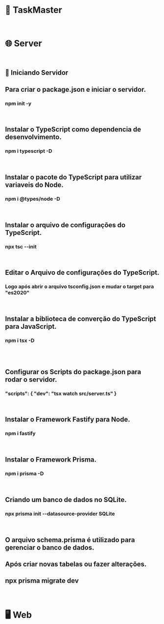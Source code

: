 <div>
  <h1>🚀 TaskMaster</h1>
  <br />
  <h1>🌐 Server</h1>
  <br />
  <h2>📡 Iniciando Servidor</h2>
  <h2>Para criar o package.json e iniciar o servidor.</h2>
  <h3>npm init -y</h3>
  <br />
  <h2>Instalar o TypeScript como dependencia de desenvolvimento.</h2>
  <h3>npm i typescript -D</h3>
  <br />
  <h2>Instalar o pacote do TypeScript para utilizar variaveis do Node.</h2>
  <h3>npm i @types/node -D</h3>
  <br />
  <h2>Instalar o arquivo de configurações do TypeScript.</h2>
  <h3>npx tsc --init</h3>
  <br />
  <h2>Editar o Arquivo de configurações do TypeScript.</h2>
  <h3>
    Logo após abrir o arquivo tsconfig.json e mudar o target para "es2020"
  </h3>
  <br />
  <h2>Instalar a biblioteca de converção do TypeScript para JavaScript.</h2>
  <h3>npm i tsx -D</h3>
  <br />
  <br />
  <h2>Configurar os Scripts do package.json para rodar o servidor.</h2>
  <h3>"scripts": { "dev": "tsx watch src/server.ts" }</h3>
  <br />
  <h2>Instalar o Framework Fastify para Node.</h2>
  <h3>npm i fastify</h3>
  <br />
  <h2>Instalar o Framework Prisma.</h2>
  <h3>npm i prisma -D</h3>
  <br />
  <h2>Criando um banco de dados no SQLite.</h2>
  <h3>npx prisma init --datasource-provider SQLite</h3>
  <br />
  <h2>O arquivo schema.prisma é utilizado para gerenciar o banco de dados.</h2>
  <h2>Após criar novas tabelas ou fazer alterações.</h2>
  <h2>npx prisma migrate dev</h2>
  <h3></h3>
  <br />
  <h1>🖥 Web</h1>
</div>
